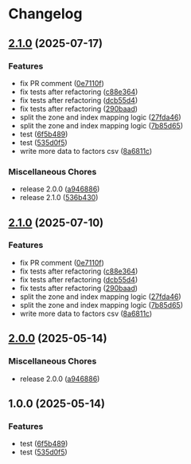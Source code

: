 # Changelog

## [2.1.0](https://github.com/SchweizerischeBundesbahnen/Umlego/compare/v2.1.0...v2.1.0) (2025-07-17)


### Features

* fix PR comment ([0e7110f](https://github.com/SchweizerischeBundesbahnen/Umlego/commit/0e7110f88722547a525ffeae06eaeaadcd3609b0))
* fix tests after refactoring ([c88e364](https://github.com/SchweizerischeBundesbahnen/Umlego/commit/c88e364421f4d72e5770598b669c36638af69042))
* fix tests after refactoring ([dcb55d4](https://github.com/SchweizerischeBundesbahnen/Umlego/commit/dcb55d42243b836bf6a4a0180f9107aecbfac42d))
* fix tests after refactoring ([290baad](https://github.com/SchweizerischeBundesbahnen/Umlego/commit/290baade570fadae515563fcc24d7b10bfbff7c0))
* split the zone and index mapping logic ([27fda46](https://github.com/SchweizerischeBundesbahnen/Umlego/commit/27fda46a210a5f97ad541f3c4e199a390c7b3bf6))
* split the zone and index mapping logic ([7b85d65](https://github.com/SchweizerischeBundesbahnen/Umlego/commit/7b85d6527b11bce86455798d4cf1e9bf2b38b498))
* test ([6f5b489](https://github.com/SchweizerischeBundesbahnen/Umlego/commit/6f5b489834ee45db64dc491a766feff390aa2833))
* test ([535d0f5](https://github.com/SchweizerischeBundesbahnen/Umlego/commit/535d0f5c15b34784f61067c3df96a890a427cca0))
* write more data to factors csv ([8a6811c](https://github.com/SchweizerischeBundesbahnen/Umlego/commit/8a6811cb744410da4d0d5d5c33ebf7ec1126e9f9))


### Miscellaneous Chores

* release 2.0.0 ([a946886](https://github.com/SchweizerischeBundesbahnen/Umlego/commit/a9468863463590f2272e953b74d20758562f5618))
* release 2.1.0 ([536b430](https://github.com/SchweizerischeBundesbahnen/Umlego/commit/536b4307dc03815fc9eb02b188d3a71189ea2901))

## [2.1.0](https://github.com/SchweizerischeBundesbahnen/Umlego/compare/v2.0.0...v2.1.0) (2025-07-10)


### Features

* fix PR comment ([0e7110f](https://github.com/SchweizerischeBundesbahnen/Umlego/commit/0e7110f88722547a525ffeae06eaeaadcd3609b0))
* fix tests after refactoring ([c88e364](https://github.com/SchweizerischeBundesbahnen/Umlego/commit/c88e364421f4d72e5770598b669c36638af69042))
* fix tests after refactoring ([dcb55d4](https://github.com/SchweizerischeBundesbahnen/Umlego/commit/dcb55d42243b836bf6a4a0180f9107aecbfac42d))
* fix tests after refactoring ([290baad](https://github.com/SchweizerischeBundesbahnen/Umlego/commit/290baade570fadae515563fcc24d7b10bfbff7c0))
* split the zone and index mapping logic ([27fda46](https://github.com/SchweizerischeBundesbahnen/Umlego/commit/27fda46a210a5f97ad541f3c4e199a390c7b3bf6))
* split the zone and index mapping logic ([7b85d65](https://github.com/SchweizerischeBundesbahnen/Umlego/commit/7b85d6527b11bce86455798d4cf1e9bf2b38b498))
* write more data to factors csv ([8a6811c](https://github.com/SchweizerischeBundesbahnen/Umlego/commit/8a6811cb744410da4d0d5d5c33ebf7ec1126e9f9))

## [2.0.0](https://github.com/SchweizerischeBundesbahnen/Umlego/compare/v1.0.0...v2.0.0) (2025-05-14)


### Miscellaneous Chores

* release 2.0.0 ([a946886](https://github.com/SchweizerischeBundesbahnen/Umlego/commit/a9468863463590f2272e953b74d20758562f5618))

## 1.0.0 (2025-05-14)


### Features

* test ([6f5b489](https://github.com/SchweizerischeBundesbahnen/Umlego/commit/6f5b489834ee45db64dc491a766feff390aa2833))
* test ([535d0f5](https://github.com/SchweizerischeBundesbahnen/Umlego/commit/535d0f5c15b34784f61067c3df96a890a427cca0))
